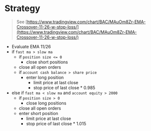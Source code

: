 # Strategy

> See [https://www.tradingview.com/chart/BAC/MAuOm8Zr-EMA-Crossover-11-26-w-stop-loss/](https://www.tradingview.com/chart/BAC/MAuOm8Zr-EMA-Crossover-11-26-w-stop-loss/)

- Evaluate EMA 11/26
- if `fast ma > slow ma`
  - if `position size <= 0`
    - close short positions
  - close all open orders
  - if `account cash balance > share price`
    - enter long position
      - limit price at last close
      - stop price of last close \* 0.985
- else if `fast ma < slow ma` and `account equity > 2000`
  - if `position size > 0`
    - close long positions
  - close all open orders
  - enter short position
    - limit price at last close
    - stop price of last close \* 1.015

